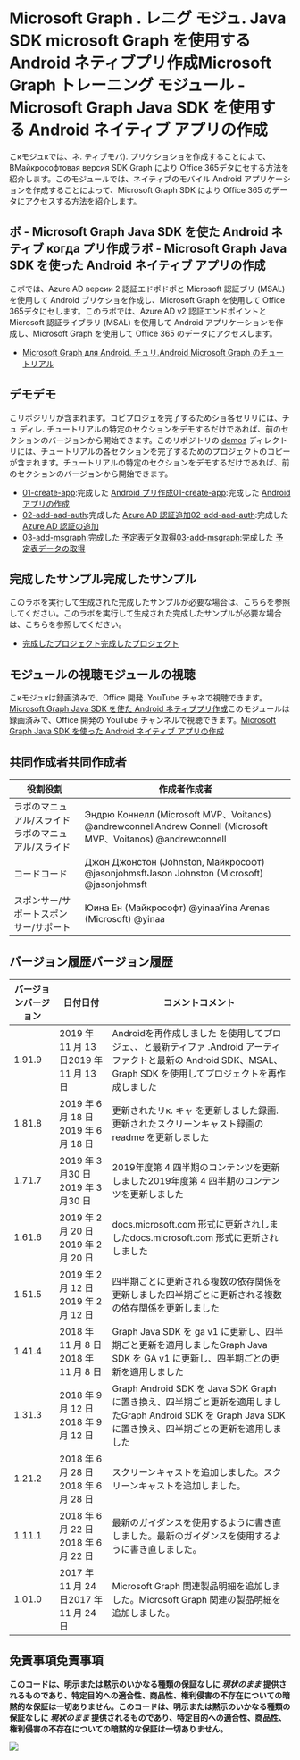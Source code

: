 # <a name="microsoft-graph-----microsoft-graph-java-sdk--android--"></a><span data-ttu-id="308c2-101">Microsoft Graph . レニグ モジュ. Java SDK microsoft Graph を使用する Android ネティブプリ作成</span><span class="sxs-lookup"><span data-stu-id="308c2-101">Microsoft Graph トレーニング モジュール - Microsoft Graph Java SDK を使用する Android ネイティブ アプリの作成</span></span>

<span data-ttu-id="308c2-102">こкモジュкでは、ネ. ティブモバ). プリケショショを作成することによて、ВМайкрософтовая версия SDK Graph により Office 365デタにセする方法を紹介します。</span><span class="sxs-lookup"><span data-stu-id="308c2-102">このモジュールでは、ネイティブのモバイル Android アプリケーションを作成することによって、Microsoft Graph SDK により Office 365 のデータにアクセスする方法を紹介します。</span></span>

## <a name="---microsoft-graph-java-sdk--android--"></a><span data-ttu-id="308c2-103">ボ - Microsoft Graph Java SDK を使た Android ネティブ когда プリ作成</span><span class="sxs-lookup"><span data-stu-id="308c2-103">ラボ - Microsoft Graph Java SDK を使った Android ネイティブ アプリの作成</span></span>

<span data-ttu-id="308c2-104">こボでは、Azure AD версии 2 認証エドポドポと Microsoft 認証ブリ (MSAL) を使用して Android プリケショを作成し、Microsoft Graph を使用して Office 365デタにセします。</span><span class="sxs-lookup"><span data-stu-id="308c2-104">このラボでは、Azure AD v2 認証エンドポイントと Microsoft 認証ライブラリ (MSAL) を使用して Android アプリケーションを作成し、Microsoft Graph を使用して Office 365 のデータにアクセスします。</span></span>

- [<span data-ttu-id="308c2-105">Microsoft Graph для Android. チュリ.</span><span class="sxs-lookup"><span data-stu-id="308c2-105">Android Microsoft Graph のチュートリアル</span></span>](https://docs.microsoft.com/graph/tutorials/android)

## <a name=""></a><span data-ttu-id="308c2-106">デモ</span><span class="sxs-lookup"><span data-stu-id="308c2-106">デモ</span></span>

<span data-ttu-id="308c2-107">こリポジリリが含まれます。コピプロジェを完了するためショ各セリリには、チュ ディレ[](./demos). チュートリアルの特定のセクションをデモするだけであれば、前のセクションのバージョンから開始できます。</span><span class="sxs-lookup"><span data-stu-id="308c2-107">このリポジトリの [demos](./demos) ディレクトリには、チュートリアルの各セクションを完了するためのプロジェクトのコピーが含まれます。チュートリアルの特定のセクションをデモするだけであれば、前のセクションのバージョンから開始できます。</span></span>

- <span data-ttu-id="308c2-108">[01-create-app](demos/01-create-app):完成した [Android プリ作成](https://docs.microsoft.com/graph/tutorials/android?tutorial-step=1)</span><span class="sxs-lookup"><span data-stu-id="308c2-108">[01-create-app](demos/01-create-app):完成した [Android アプリの作成](https://docs.microsoft.com/graph/tutorials/android?tutorial-step=1)</span></span>
- <span data-ttu-id="308c2-109">[02-add-aad-auth](demos/02-add-aad-auth):完成した [Azure AD 認証追加](https://docs.microsoft.com/graph/tutorials/android?tutorial-step=3)</span><span class="sxs-lookup"><span data-stu-id="308c2-109">[02-add-aad-auth](demos/02-add-aad-auth):完成した [Azure AD 認証の追加](https://docs.microsoft.com/graph/tutorials/android?tutorial-step=3)</span></span>
- <span data-ttu-id="308c2-110">[03-add-msgraph](demos/03-add-msgraph):完成した [予定表デタ取得](https://docs.microsoft.com/graph/tutorials/android?tutorial-step=4)</span><span class="sxs-lookup"><span data-stu-id="308c2-110">[03-add-msgraph](demos/03-add-msgraph):完成した [予定表データの取得](https://docs.microsoft.com/graph/tutorials/android?tutorial-step=4)</span></span>

## <a name=""></a><span data-ttu-id="308c2-111">完成したサンプル</span><span class="sxs-lookup"><span data-stu-id="308c2-111">完成したサンプル</span></span>

<span data-ttu-id="308c2-112">このラボを実行して生成された完成したサンプルが必要な場合は、こちらを参照してください。</span><span class="sxs-lookup"><span data-stu-id="308c2-112">このラボを実行して生成された完成したサンプルが必要な場合は、こちらを参照してください。</span></span>

- [<span data-ttu-id="308c2-113">完成したプロジェクト</span><span class="sxs-lookup"><span data-stu-id="308c2-113">完成したプロジェクト</span></span>](demos/03-add-msgraph)

## <a name=""></a><span data-ttu-id="308c2-114">モジュールの視聴</span><span class="sxs-lookup"><span data-stu-id="308c2-114">モジュールの視聴</span></span>

<span data-ttu-id="308c2-115">こкモジュкは録画済みで、Office 開発. YouTube チャネで視聴できます。 [Microsoft Graph Java SDK を使た Android ネティブプリ作成](https://youtu.be/BLmOmv4FSsQ)</span><span class="sxs-lookup"><span data-stu-id="308c2-115">このモジュールは録画済みで、Office 開発の YouTube チャンネルで視聴できます。[Microsoft Graph Java SDK を使った Android ネイティブ アプリの作成](https://youtu.be/BLmOmv4FSsQ)</span></span>

## <a name=""></a><span data-ttu-id="308c2-116">共同作成者</span><span class="sxs-lookup"><span data-stu-id="308c2-116">共同作成者</span></span>

| <span data-ttu-id="308c2-117">役割</span><span class="sxs-lookup"><span data-stu-id="308c2-117">役割</span></span> | <span data-ttu-id="308c2-118">作成者</span><span class="sxs-lookup"><span data-stu-id="308c2-118">作成者</span></span> |
| -------------------- | ------------------------------------------------------- |
| <span data-ttu-id="308c2-119">ラボのマニュアル/スライド</span><span class="sxs-lookup"><span data-stu-id="308c2-119">ラボのマニュアル/スライド</span></span> | <span data-ttu-id="308c2-120">Эндрю Коннелл (Microsoft MVP、Voitanos) @andrewconnell</span><span class="sxs-lookup"><span data-stu-id="308c2-120">Andrew Connell (Microsoft MVP、Voitanos) @andrewconnell</span></span> |
| <span data-ttu-id="308c2-121">コード</span><span class="sxs-lookup"><span data-stu-id="308c2-121">コード</span></span> | <span data-ttu-id="308c2-122">Джон Джонстон (Johnston, Майкрософт) @jasonjohmsft</span><span class="sxs-lookup"><span data-stu-id="308c2-122">Jason Johnston (Microsoft) @jasonjohmsft</span></span> |
| <span data-ttu-id="308c2-123">スポンサー/サポート</span><span class="sxs-lookup"><span data-stu-id="308c2-123">スポンサー/サポート</span></span> | <span data-ttu-id="308c2-124">Юина Ен (Майкрософт) @yinaa</span><span class="sxs-lookup"><span data-stu-id="308c2-124">Yina Arenas (Microsoft) @yinaa</span></span> |

## <a name=""></a><span data-ttu-id="308c2-125">バージョン履歴</span><span class="sxs-lookup"><span data-stu-id="308c2-125">バージョン履歴</span></span>

| <span data-ttu-id="308c2-126">バージョン</span><span class="sxs-lookup"><span data-stu-id="308c2-126">バージョン</span></span> | <span data-ttu-id="308c2-127">日付</span><span class="sxs-lookup"><span data-stu-id="308c2-127">日付</span></span> | <span data-ttu-id="308c2-128">コメント</span><span class="sxs-lookup"><span data-stu-id="308c2-128">コメント</span></span> |
| ------- | ------------------ | -------------------------------------------------------------------------- |
| <span data-ttu-id="308c2-129">1.9</span><span class="sxs-lookup"><span data-stu-id="308c2-129">1.9</span></span> | <span data-ttu-id="308c2-130">2019 年 11 月 13 日</span><span class="sxs-lookup"><span data-stu-id="308c2-130">2019 年 11 月 13 日</span></span> | <span data-ttu-id="308c2-131">Androidを再作成しました を使用してプロジェ、、と最新ティファ .</span><span class="sxs-lookup"><span data-stu-id="308c2-131">Android アーティファクトと最新の Android SDK、MSAL、Graph SDK を使用してプロジェクトを再作成しました</span></span> |
| <span data-ttu-id="308c2-132">1.8</span><span class="sxs-lookup"><span data-stu-id="308c2-132">1.8</span></span> | <span data-ttu-id="308c2-133">2019 年 6 月 18 日</span><span class="sxs-lookup"><span data-stu-id="308c2-133">2019 年 6 月 18 日</span></span> | <span data-ttu-id="308c2-134">更新されたリк. キャ を更新しました録画.</span><span class="sxs-lookup"><span data-stu-id="308c2-134">更新されたスクリーンキャスト録画の readme を更新しました</span></span> |
| <span data-ttu-id="308c2-135">1.7</span><span class="sxs-lookup"><span data-stu-id="308c2-135">1.7</span></span> | <span data-ttu-id="308c2-136">2019 年 3 月30 日</span><span class="sxs-lookup"><span data-stu-id="308c2-136">2019 年 3 月30 日</span></span> | <span data-ttu-id="308c2-137">2019年度第 4 四半期のコンテンツを更新しました</span><span class="sxs-lookup"><span data-stu-id="308c2-137">2019年度第 4 四半期のコンテンツを更新しました</span></span> |
| <span data-ttu-id="308c2-138">1.6</span><span class="sxs-lookup"><span data-stu-id="308c2-138">1.6</span></span> | <span data-ttu-id="308c2-139">2019 年 2 月 20 日</span><span class="sxs-lookup"><span data-stu-id="308c2-139">2019 年 2 月 20 日</span></span> | <span data-ttu-id="308c2-140">docs.microsoft.com 形式に更新されしました</span><span class="sxs-lookup"><span data-stu-id="308c2-140">docs.microsoft.com 形式に更新されしました</span></span> |
| <span data-ttu-id="308c2-141">1.5</span><span class="sxs-lookup"><span data-stu-id="308c2-141">1.5</span></span> | <span data-ttu-id="308c2-142">2019 年 2 月 12 日</span><span class="sxs-lookup"><span data-stu-id="308c2-142">2019 年 2 月 12 日</span></span> | <span data-ttu-id="308c2-143">四半期ごとに更新される複数の依存関係を更新しました</span><span class="sxs-lookup"><span data-stu-id="308c2-143">四半期ごとに更新される複数の依存関係を更新しました</span></span> |
| <span data-ttu-id="308c2-144">1.4</span><span class="sxs-lookup"><span data-stu-id="308c2-144">1.4</span></span> | <span data-ttu-id="308c2-145">2018 年 11 月 8 日</span><span class="sxs-lookup"><span data-stu-id="308c2-145">2018 年 11 月 8 日</span></span> | <span data-ttu-id="308c2-146">Graph Java SDK を ga v1 に更新し、四半期ごと更新を適用しました</span><span class="sxs-lookup"><span data-stu-id="308c2-146">Graph Java SDK を GA v1 に更新し、四半期ごとの更新を適用しました</span></span> |
| <span data-ttu-id="308c2-147">1.3</span><span class="sxs-lookup"><span data-stu-id="308c2-147">1.3</span></span> | <span data-ttu-id="308c2-148">2018 年 9 月 12 日</span><span class="sxs-lookup"><span data-stu-id="308c2-148">2018 年 9 月 12 日</span></span> | <span data-ttu-id="308c2-149">Graph Android SDK を Java SDK Graph に置き換え、四半期ごと更新を適用しました</span><span class="sxs-lookup"><span data-stu-id="308c2-149">Graph Android SDK を Graph Java SDK に置き換え、四半期ごとの更新を適用しました</span></span> |
| <span data-ttu-id="308c2-150">1.2</span><span class="sxs-lookup"><span data-stu-id="308c2-150">1.2</span></span> | <span data-ttu-id="308c2-151">2018 年 6 月 28 日</span><span class="sxs-lookup"><span data-stu-id="308c2-151">2018 年 6 月 28 日</span></span> | <span data-ttu-id="308c2-152">スクリーンキャストを追加しました。</span><span class="sxs-lookup"><span data-stu-id="308c2-152">スクリーンキャストを追加しました。</span></span> |
| <span data-ttu-id="308c2-153">1.1</span><span class="sxs-lookup"><span data-stu-id="308c2-153">1.1</span></span> | <span data-ttu-id="308c2-154">2018 年 6 月 22 日</span><span class="sxs-lookup"><span data-stu-id="308c2-154">2018 年 6 月 22 日</span></span> | <span data-ttu-id="308c2-155">最新のガイダンスを使用するように書き直しました。</span><span class="sxs-lookup"><span data-stu-id="308c2-155">最新のガイダンスを使用するように書き直しました。</span></span> |
| <span data-ttu-id="308c2-156">1.0</span><span class="sxs-lookup"><span data-stu-id="308c2-156">1.0</span></span> | <span data-ttu-id="308c2-157">2017 年 11 月 24 日</span><span class="sxs-lookup"><span data-stu-id="308c2-157">2017 年 11 月 24 日</span></span> | <span data-ttu-id="308c2-158">Microsoft Graph 関連製品明細を追加しました。</span><span class="sxs-lookup"><span data-stu-id="308c2-158">Microsoft Graph 関連の製品明細を追加しました。</span></span> |

## <a name=""></a><span data-ttu-id="308c2-159">免責事項</span><span class="sxs-lookup"><span data-stu-id="308c2-159">免責事項</span></span>

<span data-ttu-id="308c2-160">**このコードは、明示または黙示のいかなる種類の保証なしに _現状のまま_ 提供されるものであり、特定目的への適合性、商品性、権利侵害の不存在についての暗黙的な保証は一切ありません。**</span><span class="sxs-lookup"><span data-stu-id="308c2-160">**このコードは、明示または黙示のいかなる種類の保証なしに _現状のまま_ 提供されるものであり、特定目的への適合性、商品性、権利侵害の不存在についての暗黙的な保証は一切ありません。**</span></span>

<!-- markdownlint-disable MD033 -->
<img src="https://telemetry.sharepointpnp.com/msgraph-training-android" />
